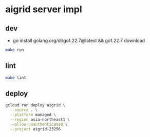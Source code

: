 # aigrid server impl

## dev

- go install golang.org/dl/go1.22.7@latest && go1.22.7 download

```bash
make run
```

## lint

```bash
make lint
```

## deploy

```bash
gcloud run deploy aigrid \
  --source . \
  --platform managed \
  --region asia-northeast1 \
  --allow-unauthenticated \
  --project aigrid-23256
```
